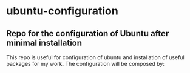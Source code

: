 # ubuntu-configuration
## Repo for the configuration of Ubuntu after minimal installation

This repo is useful for configuration of ubuntu and installation of useful packages for my work.
The configuration will be composed by:

